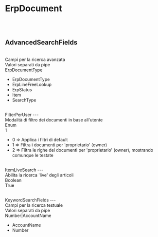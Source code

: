 # ErpDocument

<br><br> 

AdvancedSearchFields 
---
<br> Campi per la ricerca avanzata <br> 
Valori separati da pipe <br> 
ErpDocumentType <br>
<ul> 
<li>ErpDocumentType</li>
<li>ErpLineFreeLookup</li>
<li>ErpStatus</li>
<li>Item</li>
<li>SearchType</li>
</ul><br>
FilterPerUser 
---
<br> Modalità di filtro dei documenti in base all'utente <br> 
Enum <br> 
1 <br>
<ul> 
<li>0 => Applica i filtri di default</li>
<li>1 => Filtra i documenti per 'proprietario' (owner)</li>
<li>2 => Filtra le righe dei documenti per 'proprietario' (owner), mostrando comunque le testate</li>
</ul><br>
ItemLiveSearch 
---
<br> Abilita la ricerca 'live' degli articoli <br> 
Boolean <br> 
True <br>
<ul> 
</ul><br>
KeywordSearchFields 
---
<br> Campi per la ricerca testuale <br> 
Valori separati da pipe <br> 
Number&#124;AccountName <br>
<ul> 
<li>AccountName</li>
<li>Number</li>
</ul><br>

